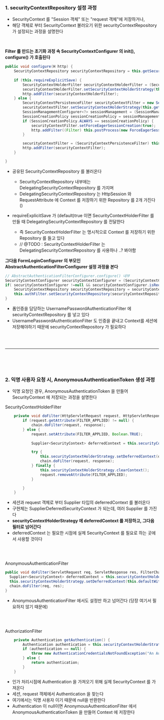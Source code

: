 
### 1. securityContextRepository 설정 과정 

- SecurityContext 를 "Session 객체" 또는 "request 객체"에 저장하거나,
- 해당 객체로 부터 SecurityContext 불러오기 위한 securityContextRepository 가 설정되는 과정을 설명한다 

<br>

**Filter 를 만드는 초기화 과정 속  SecurityContextConfigurer 의 init(), configure() 가 호출된다**

```java
public void configure(H http) {
    SecurityContextRepository securityContextRepository = this.getSecurityContextRepository();
    
    if (this.requireExplicitSave) {
        SecurityContextHolderFilter securityContextHolderFilter = (SecurityContextHolderFilter) this.postProcess(new SecurityContextHolderFilter(securityContextRepository));
        securityContextHolderFilter.setSecurityContextHolderStrategy(this.getSecurityContextHolderStrategy());
        http.addFilter(securityContextHolderFilter);
    } else {
        SecurityContextPersistenceFilter securityContextFilter = new SecurityContextPersistenceFilter(securityContextRepository);
        securityContextFilter.setSecurityContextHolderStrategy(this.getSecurityContextHolderStrategy());
        SessionManagementConfigurer<?> sessionManagement = (SessionManagementConfigurer) http.getConfigurer(SessionManagementConfigurer.class);
        SessionCreationPolicy sessionCreationPolicy = sessionManagement != null ? sessionManagement.getSessionCreationPolicy() : null;
        if (SessionCreationPolicy.ALWAYS == sessionCreationPolicy) {
            securityContextFilter.setForceEagerSessionCreation(true);
            http.addFilter((Filter) this.postProcess(new ForceEagerSessionCreationFilter()));
        }

        securityContextFilter = (SecurityContextPersistenceFilter) this.postProcess(securityContextFilter);
        http.addFilter(securityContextFilter);
    }

}
```

- 공유된 SecurityContextRepository 를 불러온다 
  - SecurityContextRepository 내부에는 DelegatingSecurityContextRepository 를 가지며
  - DelegatingSecurityContextRepository 는 HttpSession 와 RequestAttribute 에 Context 를 저장하기 위한 Repository 를 2개 가진다 ()

- requireExplicitSave 가 (default)true 이면 SecurityContextHolderFilter 를 만들 때 DelegatingSecurityContextRepository 를 전달한다
  - 즉 SecurityContextHolderFilter 는  명시적으로 Context 를 저장하기 위한 Repository 를 들고 있다 
  - // @TODO : SecurityContextHolderFilter 는 DelegatingSecurityContextRepository 를 사용하나 ..? 봐야함


**그다음 FormLoginConfigurer 의 부모인 AbstractAuthenticationFilterConfigurer 설정 과정을 본다**

```java
// AbstractAuthenticationFilterConfigurer.configure() 내부 
SecurityContextConfigurer securityContextConfigurer = (SecurityContextConfigurer) http.getConfigurer(SecurityContextConfigurer.class);
if( securityContextConfigurer !=null && securityContextConfigurer.isRequireExplicitSave() ){
    SecurityContextRepository securityContextRepository = securityContextConfigurer.getSecurityContextRepository();
    this.authFilter.setSecurityContextRepository(securityContextRepository);
}
```
- 폼인증을 담당하는 UsernamePasswordAuthenticationFilter 에 securityContextRepository 를 넣고 있다
- UsernamePasswordAuthenticationFilter 도 인증을 끝내고 Context를 세션에 저장해야하기 때문에 securityContextRepository 가 필요하다 

<br>
<br>

--------------------------

<br>
<br>
<br>

### 2. 익명 사용자 요청 시, AnonymousAuthenticationToken 생성 과정 

- 익명 요청인 경우, AnonymousAuthenticationToken 을 만들어 SecurityContext 에 저장되는 과정을 설명한다 

SecurityContextHolderFilter
```java
    private void doFilter(HttpServletRequest request, HttpServletResponse response, FilterChain chain) throws ServletException, IOException {
        if (request.getAttribute(FILTER_APPLIED) != null) {
            chain.doFilter(request, response);
        } else {
            request.setAttribute(FILTER_APPLIED, Boolean.TRUE);
            
            Supplier<SecurityContext> deferredContext = this.securityContextRepository.loadDeferredContext(request);

            try {
                this.securityContextHolderStrategy.setDeferredContext(deferredContext);
                chain.doFilter(request, response);
            } finally {
                this.securityContextHolderStrategy.clearContext();
                request.removeAttribute(FILTER_APPLIED);
            }

        }
    }

```
- 세션과 request 객체로 부터 Supplier 타입의 deferredContext 를 불러온다 
- 구현체는 SupplierDeferredSecurityContext 가 되는데, 여러 Supplier 를 가진다
- **securityContextHolderStrategy 에 deferredContext 를 저장하고, 그다음 필터로 넘어간다**
- deferredContext 는 필요한 시점에 실제 SecurityContext 를 필요로 하는 곳에서 사용할 것이다


<br>
<br>

AnonymousAuthenticationFilter
```java
public void doFilter(ServletRequest req, ServletResponse res, FilterChain chain) throws IOException, ServletException {
  Supplier<SecurityContext> deferredContext = this.securityContextHolderStrategy.getDeferredContext();
  this.securityContextHolderStrategy.setDeferredContext(this.defaultWithAnonymous((HttpServletRequest)req, deferredContext));
  chain.doFilter(req, res);
}
```
- AnonymousAuthenticationFilter 에서도 설정만 하고 넘어간다 (당장 여기서 필요하지 않기 때문에)

<br>
<br>

AuthorizationFilter
```java
    private Authentication getAuthentication() {
        Authentication authentication = this.securityContextHolderStrategy.getContext().getAuthentication();
        if (authentication == null) {
            throw new AuthenticationCredentialsNotFoundException("An Authentication object was not found in the SecurityContext");
        } else {
            return authentication;
        }
    }
```
- 인가 처리시점에 Authentication 을 가져오기 위해 실제 SecurityContext 를 가져온다 
- 세션, request 객체에서 Authentication 을 찾는다
- 여기에서는 익명 사용자 이기 때문에 null을 반환한다  
- Authentication 이 null이면 AnonymousAuthenticationFilter 에서 AnonymousAuthenticationToken 을 만들어 Context 에 저장한다 